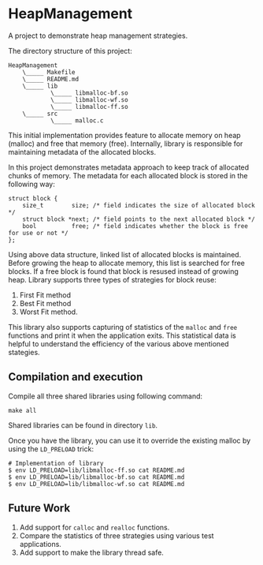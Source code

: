 # HeapManagement
A project to demonstrate heap management strategies.

The directory structure of this project:
```
HeapManagement
    \_____ Makefile
    \_____ README.md
    \_____ lib
            \_____ libmalloc-bf.so    
            \_____ libmalloc-wf.so   
            \_____ libmalloc-ff.so
    \_____ src
            \_____ malloc.c
```

This initial implementation provides feature to allocate memory on heap (malloc) and free that memory (free). Internally, library is responsible for maintaining metadata of the allocated blocks. 

In this project demonstrates metadata approach to keep track of allocated chunks of memory. The metadata for each allocated block is stored in the following way:
```
struct block {
    size_t        size; /* field indicates the size of allocated block */
    struct block *next; /* field points to the next allocated block */
    bool          free; /* field indicates whether the block is free for use or not */
};
```

Using above data structure, linked list of allocated blocks is maintained. Before growing the heap to allocate memory, this list is searched for free blocks. If a free block is found that block is resused instead of growing heap. Library supports three types of strategies for block reuse:  
1. First Fit method
2. Best Fit method
3. Worst Fit method.

This library also supports capturing of statistics of the ```malloc``` and ```free``` functions and print it when the application exits. This statistical data is helpful to understand the efficiency of the various above mentioned stategies.  

## Compilation and execution
Compile all three shared libraries using following command:
```
make all
``` 
Shared libraries can be found in directory ```lib```.

Once you have the library, you can use it to override the existing malloc by using the ```LD_PRELOAD``` trick:
```
# Implementation of library
$ env LD_PRELOAD=lib/libmalloc-ff.so cat README.md
$ env LD_PRELOAD=lib/libmalloc-bf.so cat README.md
$ env LD_PRELOAD=lib/libmalloc-wf.so cat README.md
```

## Future Work
1. Add support for ```calloc``` and ```realloc``` functions.  
2. Compare the statistics of three strategies using various test applications.  
3. Add support to make the library thread safe.  
